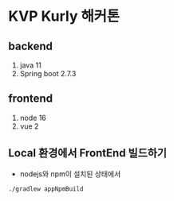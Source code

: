 # KVP Kurly 해커톤

## backend
1. java 11
2. Spring boot 2.7.3

## frontend
1. node 16
2. vue 2

## Local 환경에서 FrontEnd 빌드하기

* nodejs와 npm이 설치된 상태에서

```
./gradlew appNpmBuild
```

